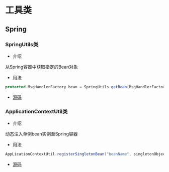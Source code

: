 # 工具类

## Spring

### SpringUtils类

- 介绍

从Spring容器中获取指定的Bean对象

- 用法
```java
protected MsgHandlerFactory bean = SpringUtils.getBean(MsgHandlerFactory.class);
```

- [源码](./spring/SpringUtils.java)

### ApplicationContextUtil类

- 介绍

动态注入单例bean实例至Spring容器

- 用法
```java
AppLicationContextUtil.registerSingletonBean("beanName", singletonObject);
```

- [源码](./spring/ApplicationContextUtil.java)

